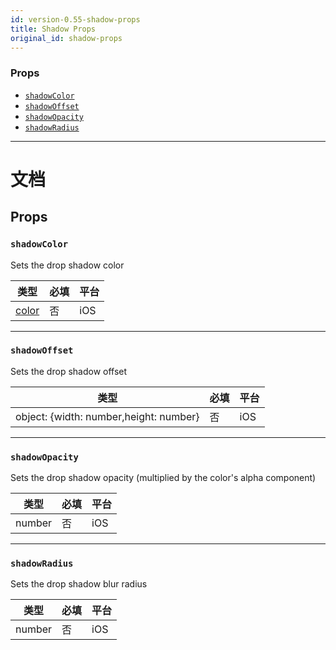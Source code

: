```yaml
---
id: version-0.55-shadow-props
title: Shadow Props
original_id: shadow-props
---
```


### Props

* [`shadowColor`](shadow-props.md#shadowcolor)
* [`shadowOffset`](shadow-props.md#shadowoffset)
* [`shadowOpacity`](shadow-props.md#shadowopacity)
* [`shadowRadius`](shadow-props.md#shadowradius)

---

# 文档

## Props

### `shadowColor`

Sets the drop shadow color

| 类型               | 必填 | 平台 |
| ------------------ | -------- | -------- |
| [color](colors.md) | 否       | iOS      |

---

### `shadowOffset`

Sets the drop shadow offset

| 类型                                   | 必填 | 平台 |
| -------------------------------------- | -------- | -------- |
| object: {width: number,height: number} | 否       | iOS      |

---

### `shadowOpacity`

Sets the drop shadow opacity (multiplied by the color's alpha component)

| 类型   | 必填 | 平台 |
| ------ | -------- | -------- |
| number | 否       | iOS      |

---

### `shadowRadius`

Sets the drop shadow blur radius

| 类型   | 必填 | 平台 |
| ------ | -------- | -------- |
| number | 否       | iOS      |
